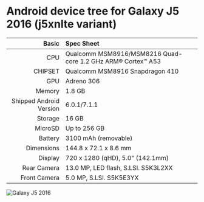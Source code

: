 # Android device tree for Galaxy J5 2016 (j5xnlte variant)

Basic   | Spec Sheet
-------:|:-------------------------
CPU     | Qualcomm MSM8916/MSM8216 Quad-core 1.2 GHz ARM® Cortex™ A53
CHIPSET | Qualcomm MSM8916 Snapdragon 410
GPU     | Adreno 306
Memory  | 1.8 GB
Shipped Android Version | 6.0.1/7.1.1
Storage | 16 GB
MicroSD | Up to 256 GB
Battery | 3100 mAh (removable)
Dimensions | 144.8 x 72.1 x 8.6 mm
Display | 720 x 1280 (qHD), 5.0" (142.1mm)
Rear Camera  | 13.0 MP, LED flash, S.LSI. S5K3L2XX
Front Camera | 5.0 MP, S.LSI. S5K5E3YX

![Galaxy J5 2016](https://mano-phone.lt/wp-content/uploads/2019/04/samsung-galaxy-j5-2015-mano-phone.png)
